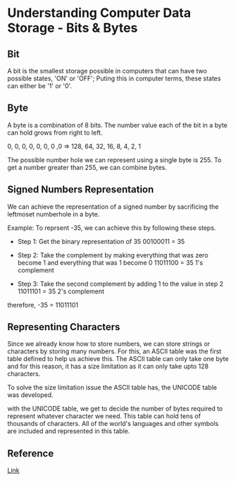 # Understanding Computer Data Storage - Bits & Bytes

## Bit
A bit is the smallest storage possible in computers that can have two possible states, 'ON' or 'OFF';
Puting this in computer terms, these states can either be '1' or '0'.

## Byte
A byte is a combination of 8 bits. The number value each of the bit in a byte can hold grows from right to left.

0, 0, 0, 0, 0, 0, 0 ,0 => 128, 64, 32, 16, 8, 4, 2, 1 

The possible number hole we can represent using a single byte is 255. To get a number greater than 255, we can combine bytes.

## Signed Numbers Representation
We can achieve the representation of a signed number by sacrificing the leftmoset numberhole in a byte.

Example: To reprsent -35, we can achieve this by following these steps.

- Step 1:
Get the binary representation of 35
00100011 = 35

- Step 2:
Take the complement by making everything that was zero become 1 and everything that was 1 become 0
11011100 = 35 1's complement

- Step 3:
Take the second complement by adding 1 to the value in step 2
11011101 = 35 2's complement

therefore, -35 = 11011101

## Representing Characters
Since we already know how to store numbers, we can store strings or characters by storing many numbers.
For this, an ASCII table was the first table defined to help us achieve this.
The ASCII table can only take one byte and for this reason, it has a size limitation as it can only take upto 128 characters.

To solve the size limitation issue the ASCII table has, the UNICODE table was developed.

with the UNICODE table, we get to decide the number of bytes required to represent whatever character we need. This table
can hold tens of thousands of characters. All of the world's languages and other symbols are included and represented in 
this table.

## Reference
[Link](https://www.youtube.com/watch?v=01jkT5nSgRc)
